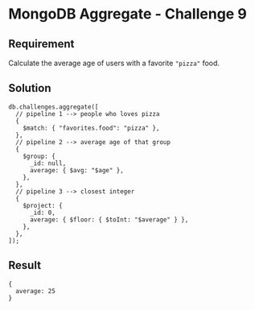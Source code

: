 # MongoDB Aggregate - Challenge 9

## Requirement

Calculate the average age of users with a favorite `"pizza"` food.

## Solution

```agg
db.challenges.aggregate([
  // pipeline 1 --> people who loves pizza
  {
    $match: { "favorites.food": "pizza" },
  },
  // pipeline 2 --> average age of that group
  {
    $group: {
      _id: null,
      average: { $avg: "$age" },
    },
  },
  // pipeline 3 --> closest integer
  {
    $project: {
      _id: 0,
      average: { $floor: { $toInt: "$average" } },
    },
  },
]);

```

## Result

```result
{
  average: 25
}
```
